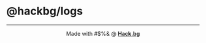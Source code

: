 # @hackbg/logs

<div align="center">

---

Made with #$%& @ [**Hack.bg**](https://foss.hack.bg)

</div>
